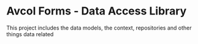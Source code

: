# Avcol Forms - Data Access Library
This project includes the data models, the context, repositories and other things data related
